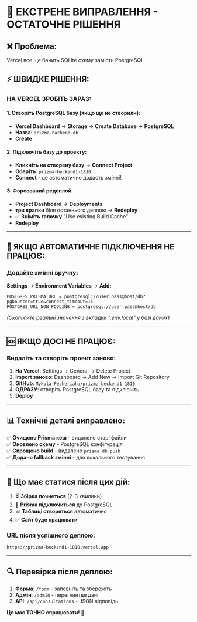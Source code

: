 # 🚨 ЕКСТРЕНЕ ВИПРАВЛЕННЯ - ОСТАТОЧНЕ РІШЕННЯ

## ❌ **Проблема:** 
Vercel все ще бачить SQLite схему замість PostgreSQL

## ⚡ **ШВИДКЕ РІШЕННЯ:**

### **НА VERCEL ЗРОБІТЬ ЗАРАЗ:**

#### **1. Створіть PostgreSQL базу (якщо ще не створили):**
- **Vercel Dashboard** → **Storage** → **Create Database** → **PostgreSQL**
- **Назва**: `prizma-backend-db`
- **Create**

#### **2. Підключіть базу до проекту:**
- **Кликніть на створену базу** → **Connect Project**
- **Оберіть**: `prizma-beckend1-1810`
- **Connect** - це автоматично додасть змінні!

#### **3. Форсований редеплой:**
- **Project Dashboard** → **Deployments**
- **три крапки** біля останнього деплою → **Redeploy**
- ✅ **Зніміть галочку** "Use existing Build Cache"
- **Redeploy**

---

## 🔧 **ЯКЩО АВТОМАТИЧНЕ ПІДКЛЮЧЕННЯ НЕ ПРАЦЮЄ:**

### **Додайте змінні вручну:**
**Settings** → **Environment Variables** → **Add:**

```
POSTGRES_PRISMA_URL = postgresql://user:pass@host/db?pgbouncer=true&connect_timeout=15
POSTGRES_URL_NON_POOLING = postgresql://user:pass@host/db
```

*(Скопіюйте реальні значення з вкладки ".env.local" у базі даних)*

---

## 🆘 **ЯКЩО ДОСІ НЕ ПРАЦЮЄ:**

### **Видаліть та створіть проект заново:**

1. **На Vercel**: Settings → General → Delete Project
2. **Import заново**: Dashboard → Add New → Import Git Repository
3. **GitHub**: `Mykola-Pecheriaha/prizma-beckend1-1810`
4. **ОДРАЗУ**: створіть PostgreSQL базу та підключіть
5. **Deploy**

---

## 📊 **Технічні деталі виправлено:**

✅ **Очищено Prisma кеш** - видалено старі файли  
✅ **Оновлено схему** - PostgreSQL конфігурація  
✅ **Спрощено build** - видалено `prisma db push`  
✅ **Додано fallback змінні** - для локального тестування  

---

## 🎯 **Що має статися після цих дій:**

1. ⏳ **Збірка почнеться** (2-3 хвилини)
2. 🐘 **Prisma підключиться** до PostgreSQL
3. 📊 **Таблиці створяться** автоматично
4. ✅ **Сайт буде працювати**

### **URL після успішного деплою:**
`https://prizma-beckend1-1810.vercel.app`

---

## 🔍 **Перевірка після деплою:**

1. **Форма**: `/form` - заповніть та збережіть
2. **Адмін**: `/admin` - переглянтде дані
3. **API**: `/api/consultations` - JSON відповідь

**Це має ТОЧНО спрацювати! 🎉**